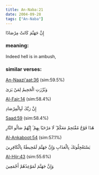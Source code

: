 ```yaml
---
title: An-Naba:21
date: 2004-09-28
tags: ["An-Naba"]
---
```

إِنَّ جَهَنَّمَ كَانَتْ مِرْصَادًا
### meaning: 
Indeed hell is in ambush,
### similar verses: 

[An-Naazi'aat:36](/79/36) (sim:59.5%)

وَبُرِّزَتِ الْجَحِيمُ لِمَنْ يَرَىٰ

[Al-Fajr:14](/89/14) (sim:58.4%)

إِنَّ رَبَّكَ لَبِالْمِرْصَادِ

[Saad:59](/38/59) (sim:58.4%)

هَٰذَا فَوْجٌ مُقْتَحِمٌ مَعَكُمْ ۖ لَا مَرْحَبًا بِهِمْ ۚ إِنَّهُمْ صَالُو النَّارِ

[Al-Ankaboot:54](/29/54) (sim:57.1%)

يَسْتَعْجِلُونَكَ بِالْعَذَابِ وَإِنَّ جَهَنَّمَ لَمُحِيطَةٌ بِالْكَافِرِينَ

[Al-Hijr:43](/15/43) (sim:55.6%)

وَإِنَّ جَهَنَّمَ لَمَوْعِدُهُمْ أَجْمَعِينَ
